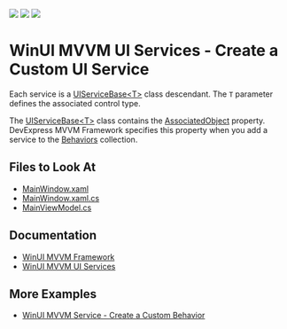 <!-- default badges list -->
![](https://img.shields.io/endpoint?url=https://codecentral.devexpress.com/api/v1/VersionRange/499442089/22.1.2%2B)
[![](https://img.shields.io/badge/Open_in_DevExpress_Support_Center-FF7200?style=flat-square&logo=DevExpress&logoColor=white)](https://supportcenter.devexpress.com/ticket/details/T1093379)
[![](https://img.shields.io/badge/📖_How_to_use_DevExpress_Examples-e9f6fc?style=flat-square)](https://docs.devexpress.com/GeneralInformation/403183)
<!-- default badges end -->
<!--
A repository template for creating new examples.
-->

# WinUI MVVM UI Services - Create a Custom UI Service

Each service is a [UIServiceBase&lt;T&gt;](https://docs.devexpress.com/WinUI/DevExpress.WinUI.Core.UIServiceBase-1?v=22.1) class descendant. The `T` parameter defines the associated control type. 

The [UIServiceBase&lt;T&gt;](https://docs.devexpress.com/WinUI/DevExpress.WinUI.Core.UIServiceBase-1?v=22.1) class contains the [AssociatedObject](https://docs.devexpress.com/WinUI/DevExpress.WinUI.Core.Behavior.AssociatedObject?v=22.1) property. DevExpress MVVM Framework specifies this property when you add a service to the [Behaviors](https://docs.devexpress.com/WinUI/DevExpress.WinUI.Core.Interaction.Behaviors?v=22.1) collection. 

<!-- default file list -->

## Files to Look At

- [MainWindow.xaml](./CS/winui-mvvm-custom-service/winui-mvvm-custom-service/MainWindow.xaml)
- [MainWindow.xaml.cs](./CS/winui-mvvm-custom-service/winui-mvvm-custom-service/MainWindow.xaml.cs)
- [MainViewModel.cs](./CS/winui-mvvm-custom-service/winui-mvvm-custom-service/ViewModel.cs)
<!-- default file list end --> 

## Documentation

- [WinUI MVVM Framework](https://docs.devexpress.com/WinUI/102569/mvvm-framework?v=22.1)
- [WinUI MVVM UI Services](https://docs.devexpress.com/WinUI/402940/mvvm/services?v=22.1)

## More Examples

- [WinUI MVVM Service - Create a Custom Behavior](https://github.com/DevExpress-Examples/winui-mvvm-custom-behavior)
